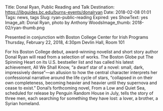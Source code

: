 Title: Donal Ryan, Public Reading and Talk 
Destination: https://libguides.bc.edu/burns-events/donalryan
Date: 2018-02-08 01:01 
Tags: news, tags 
Slug: ryan-public-reading
Expired: yes
ShowText: yes
Image_alt: Donal Ryan, photo by Anthony Woods ​
Image_thumb: 2018-02/ryan-thumb.png

Presented in conjunction with Boston College Center for Irish Programs
Thursday, February 22, 2018, 4:30pm
Devlin Hall, Room 101​

For his Boston College debut, award-winning novelist and short story author Donal Ryan will read from a selection of works. The Boston Globe put The Spinning Heart on its U.S. bestseller list and has called his latest achievement, All We Shall Know, “a dwarf star of a novel: small, dark, impressively dense”—an allusion to how the central character interprets her confessional narrative around the life cycle of stars, “collapsed in on their own completeness, becoming heavier and heavier until they supernova and cease to exist.” Donal’s forthcoming novel, From a Low and Quiet Sea, scheduled for release by Penguin Random House in July, tells the story of three men, each searching for something they have lost: a lover, a brother, a Syrian homeland.